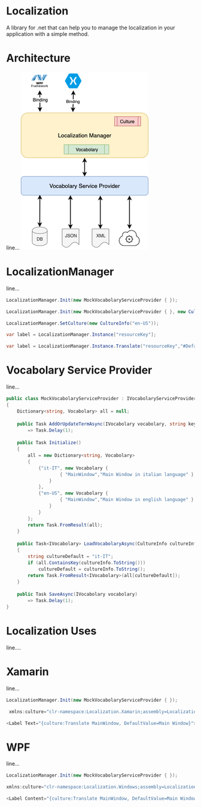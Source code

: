 # Localization
A library for .net that can help you to manage the localization in your application with a simple method.

# Architecture
line...
![alt Localization Manager Diagram](art/diagram.png)

# LocalizationManager
line...
```c#
LocalizationManager.Init(new MockVocabolaryServiceProvider { });
```

```c#
LocalizationManager.Init(new MockVocabolaryServiceProvider { }, new CultureInfo("en-US"));
```

```c#
LocalizationManager.SetCulture(new CultureInfo("en-US"));
```

```c#
var label = LocalizationManager.Instance["resourceKey"];
```

```c#
var label = LocalizationManager.Instance.Translate("resourceKey","#Default value");
```

# Vocabolary Service Provider
line...
```c# xaml
public class MockVocabolaryServiceProvider : IVocabolaryServiceProvider
{
    Dictionary<string, Vocabolary> all = null;

    public Task AddOrUpdateTermAsync(IVocabolary vocabolary, string key, string defaultValue = null) 
        => Task.Delay(1);

    public Task Initialize()
    {
        all = new Dictionary<string, Vocabolary>
        {
            {"it-IT", new Vocabolary {
                    { "MainWindow","Main Window in italian language" }
                }
            },
            {"en-US", new Vocabolary {
                    { "MainWindow","Main Window in english language" } 
                } 
            }
        };
        return Task.FromResult(all);
    }

    public Task<IVocabolary> LoadVocabolaryAsync(CultureInfo cultureInfo)
    {
        string cultureDefault = "it-IT";
        if (all.ContainsKey(cultureInfo.ToString()))
            cultureDefault = cultureInfo.ToString();
        return Task.FromResult<IVocabolary>(all[cultureDefault]);
    }

    public Task SaveAsync(IVocabolary vocabolary) 
        => Task.Delay(1);
}
```

# Localization Uses
line....

# Xamarin
line...

```c#
LocalizationManager.Init(new MockVocabolaryServiceProvider { });
```

```c# xaml
 xmlns:culture="clr-namespace:Localization.Xamarin;assembly=Localization.Xamarin"
```

```c# xaml
<Label Text="{culture:Translate MainWindow, DefaultValue=Main Window}"></Label>
```

# WPF
line...

```c#
LocalizationManager.Init(new MockVocabolaryServiceProvider { });
```

```c# xaml
xmlns:culture="clr-namespace:Localization.Windows;assembly=Localization.Windows"
```

```c# xaml
<Label Content="{culture:Translate MainWindow, DefaultValue=Main Window}"></Label>
```
